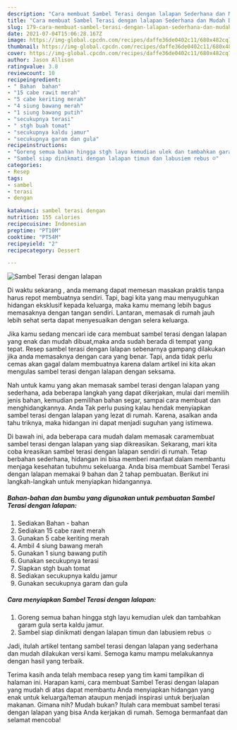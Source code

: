 ```yaml
---
description: "Cara membuat Sambel Terasi dengan lalapan Sederhana dan Mudah Dibuat"
title: "Cara membuat Sambel Terasi dengan lalapan Sederhana dan Mudah Dibuat"
slug: 179-cara-membuat-sambel-terasi-dengan-lalapan-sederhana-dan-mudah-dibuat
date: 2021-07-04T15:06:28.167Z
image: https://img-global.cpcdn.com/recipes/daffe36de0402c11/680x482cq70/sambel-terasi-dengan-lalapan-foto-resep-utama.jpg
thumbnail: https://img-global.cpcdn.com/recipes/daffe36de0402c11/680x482cq70/sambel-terasi-dengan-lalapan-foto-resep-utama.jpg
cover: https://img-global.cpcdn.com/recipes/daffe36de0402c11/680x482cq70/sambel-terasi-dengan-lalapan-foto-resep-utama.jpg
author: Jason Allison
ratingvalue: 3.8
reviewcount: 10
recipeingredient:
- " Bahan  bahan"
- "15 cabe rawit merah"
- "5 cabe keriting merah"
- "4 siung bawang merah"
- "1 siung bawang putih"
- "secukupnya terasi"
- " stgh buah tomat"
- "secukupnya kaldu jamur"
- "secukupnya garam dan gula"
recipeinstructions:
- "Goreng semua bahan hingga stgh layu kemudian ulek dan tambahkan garam gula serta kaldu jamur."
- "Sambel siap dinikmati dengan lalapan timun dan labusiem rebus ☺️"
categories:
- Resep
tags:
- sambel
- terasi
- dengan

katakunci: sambel terasi dengan 
nutrition: 155 calories
recipecuisine: Indonesian
preptime: "PT10M"
cooktime: "PT54M"
recipeyield: "2"
recipecategory: Dessert

---
```



![Sambel Terasi dengan lalapan](https://img-global.cpcdn.com/recipes/daffe36de0402c11/680x482cq70/sambel-terasi-dengan-lalapan-foto-resep-utama.jpg)

Di waktu  sekarang , anda memang dapat memesan masakan praktis tanpa harus repot membuatnya sendiri. Tapi, bagi kita yang mau menyuguhkan hidangan eksklusif kepada keluarga, maka kamu memang lebih bagus memasaknya dengan tangan sendiri. Lantaran, memasak di rumah jauh lebih sehat serta dapat menyesuaikan dengan selera keluarga.

Jika kamu sedang mencari ide cara membuat sambel terasi dengan lalapan yang enak dan mudah dibuat,maka anda sudah berada di tempat yang tepat. Resep sambel terasi dengan lalapan  sebenarnya gampang dilakukan jika anda memasaknya dengan cara yang benar. Tapi, anda tidak perlu cemas akan gagal dalam membuatnya 
karena dalam artikel ini kita akan mengulas sambel terasi dengan lalapan dengan seksama.  



Nah untuk kamu yang akan memasak sambel terasi dengan lalapan yang sederhana, ada beberapa langkah yang dapat dikerjakan, mulai dari memilih jenis bahan, kemudian pemilihan bahan segar, sampai cara membuat dan menghidangkannya. Anda Tak perlu pusing kalau hendak menyiapkan sambel terasi dengan lalapan yang lezat di rumah. Karena, asalkan anda  tahu triknya, maka hidangan ini dapat menjadi suguhan yang istimewa.

Di bawah ini, ada beberapa cara mudah dalam memasak caramembuat sambel terasi dengan lalapan yang siap dikreasikan. Sekarang, mari kita coba kreasikan sambel terasi dengan lalapan sendiri di rumah. Tetap berbahan sederhana, hidangan ini bisa memberi manfaat dalam membantu menjaga kesehatan tubuhmu sekeluarga. Anda bisa membuat Sambel Terasi dengan lalapan memakai 9 bahan dan 2 tahap pembuatan. Berikut ini langkah-langkah untuk menyiapkan hidangannya.

<!--inarticleads1-->

##### Bahan-bahan dan bumbu yang digunakan untuk pembuatan Sambel Terasi dengan lalapan:

1. Sediakan  Bahan - bahan
1. Sediakan 15 cabe rawit merah
1. Gunakan 5 cabe keriting merah
1. Ambil 4 siung bawang merah
1. Gunakan 1 siung bawang putih
1. Gunakan secukupnya terasi
1. Siapkan  stgh buah tomat
1. Sediakan secukupnya kaldu jamur
1. Gunakan secukupnya garam dan gula




<!--inarticleads2-->

##### Cara menyiapkan Sambel Terasi dengan lalapan:

1. Goreng semua bahan hingga stgh layu kemudian ulek dan tambahkan garam gula serta kaldu jamur.
1. Sambel siap dinikmati dengan lalapan timun dan labusiem rebus ☺️




Jadi, itulah artikel tentang  sambel terasi dengan lalapan  yang sederhana dan mudah dilakukan versi kami. Semoga kamu mampu melakukannya dengan hasil yang terbaik. 

Terima kasih anda telah membaca resep yang tim kami tampilkan di halaman ini. Harapan kami, cara membuat  Sambel Terasi dengan lalapan yang mudah di atas dapat membantu Anda menyiapkan hidangan yang enak untuk keluarga/teman ataupun menjadi inspirasi untuk berjualan makanan. Gimana nih? Mudah bukan? Itulah cara membuat sambel terasi dengan lalapan yang bisa Anda kerjakan di rumah. Semoga bermanfaat dan selamat mencoba!

